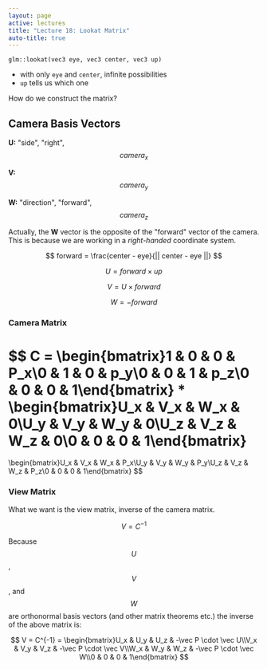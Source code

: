 ```yaml
---
layout: page
active: lectures
title: "Lecture 18: Lookat Matrix"
auto-title: true
---
```



`glm::lookat(vec3 eye, vec3 center, vec3 up)`

- with only `eye` and `center`, infinite possibilities
- `up` tells us which one

How do we construct the matrix?



## Camera Basis Vectors

**U:** "side", "right", $$ camera_x $$

**V:** $$ camera_y $$

**W:** "direction", "forward", $$ camera_z $$

Actually, the **W** vector is the opposite of the "forward" vector of the camera.
This is because we are working in a *right-handed* coordinate system.

$$ forward = \frac{center - eye}{|| center - eye ||} $$

$$ U = forward \times up $$

$$ V = U \times forward $$

$$ W = -forward $$

### Camera Matrix

$$ C =
\begin{bmatrix}1 & 0 & 0 & P_x\\0 & 1 & 0 & p_y\\0 & 0 & 1 & p_z\\0 & 0 & 0 & 1\end{bmatrix} *
\begin{bmatrix}U_x & V_x & W_x & 0\\U_y & V_y & W_y & 0\\U_z & V_z & W_z & 0\\0 & 0 & 0 & 1\end{bmatrix}
=
\begin{bmatrix}U_x & V_x & W_x & P_x\\U_y & V_y & W_y & P_y\\U_z & V_z & W_z & P_z\\0 & 0 & 0 & 1\end{bmatrix}
$$

### View Matrix

What we want is the view matrix, inverse of the camera matrix.

$$ V = C^{-1} $$

Because $$ U $$, $$ V $$, and $$ W $$ are orthonormal basis vectors (and other matrix theorems etc.) the inverse of the above matrix is:

$$ V = C^{-1} =
\begin{bmatrix}U_x & U_y & U_z & -\vec P \cdot \vec U\\V_x & V_y & V_z & -\vec P \cdot \vec V\\W_x & W_y & W_z & -\vec P \cdot \vec W\\0 & 0 & 0 & 1\end{bmatrix}
$$

